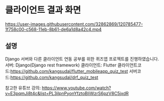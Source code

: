 # 클라이언트 결과 화면


https://user-images.githubusercontent.com/32862869/120785477-1f758c00-c568-11eb-8b61-de6a1d8a42c4.mp4



## 설명

Django 서버와 다른 클라이언트 연동 공부를 위한 퀴즈앱 프로젝트를 진행하였습니다.
서버: Django(Django rest framework)
클라이언트: Flutter
클라이언트코드:https://github.com/kangsudal/flutter_mobileapp_quiz_test
서버코드:https://github.com/kangsudal/drf_quiz_test

참고한 유튜브 강의: https://www.youtube.com/watch?v=E3pqmJi8t4c&list=PL3ilpnPyonYfztoBliWzrS6pzV8C5jxdR
